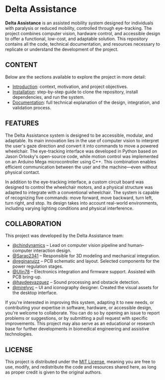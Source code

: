 # Delta Assistance

**Delta Assistance** is an assisted mobility system designed for individuals with paralysis or reduced mobility, controlled through eye-tracking. The project combines computer vision, hardware control, and accessible design to offer a functional, low-cost, and adaptable solution. This repository contains all the code, technical documentation, and resources necessary to replicate or understand the development of the project.

## CONTENT

Below are the sections available to explore the project in more detail:  
- [Introduction](https://github.com/chindynamics/Delta-Assistance/blob/main/docs/es/1.-%20introduccion.md): context, motivation, and project objectives.  
- [Installation](https://github.com/chindynamics/Delta-Assistance/blob/main/docs/es/2.-%20instalacion.md): step-by-step guide to clone the repository, install dependencies, and run the system.  
- [Documentation](https://github.com/chindynamics/Delta-Assistance/blob/main/docs/es/3.-%20documentacion.md): full technical explanation of the design, integration, and validation process.

## FEATURES

The Delta Assistance system is designed to be accessible, modular, and adaptable. Its main innovation lies in the use of computer vision to interpret the user's gaze direction and convert it into commands to move a powered wheelchair. The eye-tracking interface was developed in Python based on Jason Orlosky's open-source code, while motion control was implemented on an Arduino Mega microcontroller using C++. This combination enables efficient communication between the user and the machine—even without physical contact.

In addition to the eye-tracking interface, a custom circuit board was designed to control the wheelchair motors, and a physical structure was adapted to integrate with a conventional wheelchair. The system is capable of recognizing five commands: move forward, move backward, turn left, turn right, and stop. Its design takes into account real-world environments, including varying lighting conditions and physical interference.

## COLLABORATION

This project was developed by the Delta Assistance team:

- [@chindynamics](https://github.com/chindynamics) – Lead on computer vision pipeline and human–computer interaction design.
- [@Sarao2341](https://github.com/Sarao2341) – Responsible for 3D modeling and mechanical integration.
- [@reginaruizz](https://github.com/reginaruizz) – PCB schematic and layout. Selected components for the power regulation stages.
- [@Ulin78](https://github.com/Ulin78) – Electronics integration and firmware support. Assisted with PCB bring-up.
- [@haydeevazquez](https://github.com/haydeevazquez) – Sound processing and obstacle detection.
- [@mirelyyc](https://github.com/mirelyyc) – UI and iconography designer. Created the visual assets for the desktop interface.


If you're interested in improving this system, adapting it to new needs, or contributing your expertise in software, hardware, or accessible design, you're welcome to collaborate. You can do so by opening an issue to report problems or suggestions, or by submitting a pull request with specific improvements. This project may also serve as an educational or research base for further developments in biomedical engineering and assistive technologies.

## LICENSE

This project is distributed under the [MIT License](https://github.com/chindynamics/Delta-Assistance/blob/main/LICENSE), meaning you are free to use, modify, and redistribute the code and resources shared here, as long as proper credit is given to the original authors.
